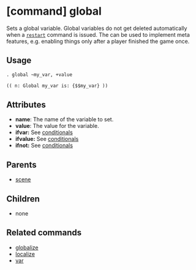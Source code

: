 
# [command] global

Sets a global variable. Global variables do not get deleted automatically when a
[`restart`](restart.md) command is issued. The can be used to implement meta features,
e.g. enabling things only after a player finished the game once.

## Usage

```xml
. global ~my_var, +value

(( n: Global my_var is: {$$my_var} ))
```

## Attributes

 * **name**: The name of the variable to set.
 * **value**: The value for the variable.
 * **ifvar:** See [conditionals](conditionals.md)
 * **ifvalue:** See [conditionals](conditionals.md)
 * **ifnot:** See [conditionals](conditionals.md)

## Parents

 * [scene](scene.md)

## Children

 * none

## Related commands

 * [globalize](globalize.md)
 * [localize](localize.md)
 * [var](var.md)
